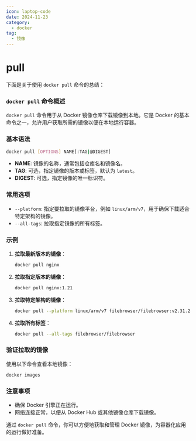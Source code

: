 ```yaml
---
icon: laptop-code
date: 2024-11-23
category:
  - docker
tag:
  - 镜像
---
```

# pull
下面是关于使用 `docker pull` 命令的总结：

### `docker pull` 命令概述

`docker pull` 命令用于从 Docker 镜像仓库下载镜像到本地。它是 Docker 的基本命令之一，允许用户获取所需的镜像以便在本地运行容器。

<!-- more -->
### 基本语法

```bash
docker pull [OPTIONS] NAME[:TAG|@DIGEST]
```

- **NAME**: 镜像的名称，通常包括仓库名和镜像名。
- **TAG**: 可选，指定镜像的版本或标签，默认为 `latest`。
- **DIGEST**: 可选，指定镜像的唯一标识符。

### 常用选项

- `--platform`: 指定要拉取的镜像平台，例如 `linux/arm/v7`，用于确保下载适合特定架构的镜像。
- `--all-tags`: 拉取指定镜像的所有标签。

### 示例

1. **拉取最新版本的镜像**：

   ```bash
   docker pull nginx
   ```

2. **拉取指定版本的镜像**：

   ```bash
   docker pull nginx:1.21
   ```

3. **拉取特定架构的镜像**：

   ```bash
   docker pull --platform linux/arm/v7 filebrowser/filebrowser:v2.31.2
   ```

4. **拉取所有标签**：

   ```bash
   docker pull --all-tags filebrowser/filebrowser
   ```

### 验证拉取的镜像

使用以下命令查看本地镜像：

```bash
docker images
```

### 注意事项

- 确保 Docker 引擎正在运行。
- 网络连接正常，以便从 Docker Hub 或其他镜像仓库下载镜像。

通过 `docker pull` 命令，你可以方便地获取和管理 Docker 镜像，为容器化应用的运行做好准备。